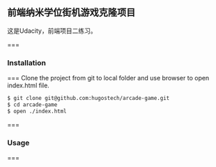 ## 前端纳米学位街机游戏克隆项目
这是Udacity，前端项目二练习。

===
### Installation
===
Clone the project from git to local folder and use browser to open index.html file.
```bash
$ git clone git@github.com:hugostech/arcade-game.git
$ cd arcade-game
$ open ./index.html
```

===
### Usage
===
